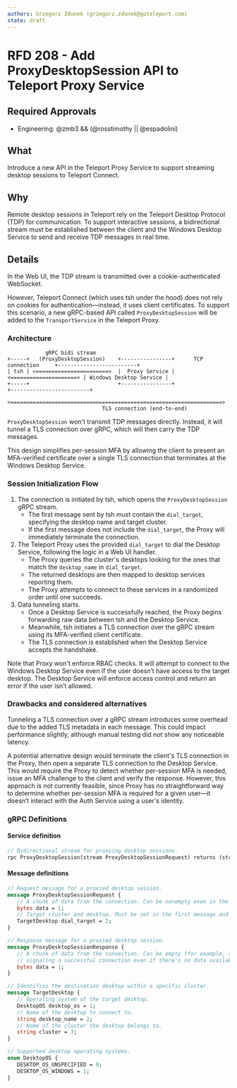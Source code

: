 ```yaml
---
authors: Grzegorz Zdunek (grzegorz.zdunek@goteleport.com)
state: draft
---
```


# RFD 208 - Add ProxyDesktopSession API to Teleport Proxy Service

## Required Approvals

- Engineering: @zmb3 && (@rosstimothy || @espadolini)

## What

Introduce a new API in the Teleport Proxy Service to support streaming desktop sessions to Teleport Connect.

## Why

Remote desktop sessions in Teleport rely on the Teleport Desktop Protocol (TDP) for communication.
To support interactive sessions, a bidirectional stream must be established between the client and the Windows Desktop Service to send and receive TDP messages in real time.

## Details

In the Web UI, the TDP stream is transmitted over a cookie-authenticated WebSocket. 

However, Teleport Connect (which uses tsh under the hood) does not rely on cookies for authentication—instead, it uses client certificates.
To support this scenario, a new gRPC-based API called `ProxyDesktopSession` will be added to the `TransportService` in the Teleport Proxy. 

### Architecture

```
            gRPC bidi stream   
+-----+   (ProxyDesktopSession)    +----------------+      TCP connection     +-------------------------+
| tsh | <=======================>  |  Proxy Service | <=====================> | Windows Desktop Service |
+-----+                            +----------------+                         +-------------------------+
        <===================================================================>
                              TLS connection (end-to-end)
```

`ProxyDesktopSession` won't transmit TDP messages directly.
Instead, it will tunnel a TLS connection over gRPC, which will then carry the TDP messages.

This design simplifies per-session MFA by allowing the client to present an MFA-verified certificate over a single TLS connection that terminates at the Windows Desktop Service.

### Session Initialization Flow

1. The connection is initiated by tsh, which opens the `ProxyDesktopSession` gRPC stream.
   * The first message sent by tsh must contain the `dial_target`, specifying the desktop name and target cluster. 
   * If the first message does not include the `dial_target`, the Proxy will immediately terminate the connection.
2. The Teleport Proxy uses the provided `dial_target` to dial the Desktop Service, following the logic in a Web UI handler.
   * The Proxy queries the cluster's desktops looking for the ones that match the `desktop_name` in `dial_target`.
   * The returned desktops are then mapped to desktop services reporting them.
   * The Proxy attempts to connect to these services in a randomized order until one succeeds.
3. Data tunneling starts.
   * Once a Desktop Service is successfully reached, the Proxy begins forwarding raw data between tsh and the Desktop Service.
   * Meanwhile, tsh initiates a TLS connection over the gRPC stream using its MFA-verified client certificate.
   * The TLS connection is established when the Desktop Service accepts the handshake.

Note that Proxy won't enforce RBAC checks. It will attempt to connect to the Windows Desktop Service even if the user doesn’t have access to the target desktop.
The Desktop Service will enforce access control and return an error if the user isn’t allowed.

### Drawbacks and considered alternatives

Tunneling a TLS connection over a gRPC stream introduces some overhead due to the added TLS metadata in each message. 
This could impact performance slightly, although manual testing did not show any noticeable latency.

A potential alternative design would terminate the client's TLS connection in the Proxy, then open a separate TLS connection to the Desktop Service. 
This would require the Proxy to detect whether per-session MFA is needed, issue an MFA challenge to the client and verify the response.
However, this approach is not currently feasible, since Proxy has no straightforward way to determine whether per-session MFA is required 
for a given user—it doesn’t interact with the Auth Service using a user's identity.

### gRPC Definitions

#### Service definition

```protobuf
// Bidirectional stream for proxying desktop sessions.
rpc ProxyDesktopSession(stream ProxyDesktopSessionRequest) returns (stream ProxyDesktopSessionResponse);
```

#### Message definitions

```protobuf
// Request message for a proxied desktop session.
message ProxyDesktopSessionRequest {
   // A chunk of data from the connection. Can be nonempty even in the first message, but it's also legal for it to be empty.
   bytes data = 1;
   // Target cluster and desktop. Must be set in the first message and unset in subsequent messages.
   TargetDesktop dial_target = 2;
}

// Response message for a proxied desktop session.
message ProxyDesktopSessionResponse {
   // A chunk of data from the connection. Can be empty (for example, to send a message
   // signaling a successful connection even if there's no data available in the connection).
   bytes data = 1;
}

// Identifies the destination desktop within a specific cluster.
message TargetDesktop {
   // Operating system of the target desktop.
   DesktopOS desktop_os = 1;
   // Name of the desktop to connect to.
   string desktop_name = 2;
   // Name of the cluster the desktop belongs to.
   string cluster = 3;
}

// Supported desktop operating systems.
enum DesktopOS {
   DESKTOP_OS_UNSPECIFIED = 0;
   DESKTOP_OS_WINDOWS = 1;
}
```